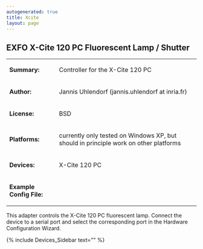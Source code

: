 ```yaml
---
autogenerated: true
title: Xcite
layout: page
---
```


## EXFO X-Cite 120 PC Fluorescent Lamp / Shutter

<table>

<tr>

<td markdown="1">

**Summary:**

</td>

<td markdown="1">

Controller for the X-Cite 120 PC

</td>

</tr>

<tr>

<td markdown="1">

**Author:**

</td>

<td markdown="1">

Jannis Uhlendorf (jannis.uhlendorf at inria.fr)

</td>

</tr>

<tr>

<td markdown="1">

**License:**

</td>

<td markdown="1">

BSD

</td>

</tr>

<tr>

<td markdown="1">

**Platforms:**

</td>

<td markdown="1">

currently only tested on Windows XP, but should in principle work on
other platforms

</td>

</tr>

<tr>

<td markdown="1">

**Devices:**

</td>

<td markdown="1">

X-Cite 120 PC

</td>

</tr>

<tr>

<td markdown="1">

**Example Config File:**

</td>

<td markdown="1">

</td>

</tr>

</table>

This adapter controls the X-Cite 120 PC fluorescent lamp. Connect the
device to a serial port and select the corresponding port in the
Hardware Configuration Wizard.

{% include Devices_Sidebar text="" %}
